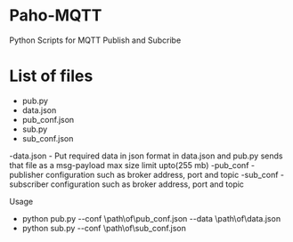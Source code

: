 # Paho-MQTT
Python Scripts for MQTT Publish and Subcribe
# List of files
- pub.py 
- data.json
- pub_conf.json
- sub.py
- sub_conf.json

-data.json - Put required data in json format in data.json and pub.py sends that file as a msg-payload max size limit upto(255 mb)
-pub_conf - publisher configuration such as broker address, port and topic
-sub_conf - subscriber configuration such as broker address, port and topic

Usage
- python pub.py --conf \path\of\pub_conf.json --data \path\of\data.json
- python sub.py --conf \path\of\sub_conf.json
